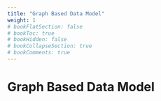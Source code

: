 ```yaml
---
title: "Graph Based Data Model"
weight: 1
# bookFlatSection: false
# bookToc: true
# bookHidden: false
# bookCollapseSection: true
# bookComments: true
---
```


# Graph Based Data Model
